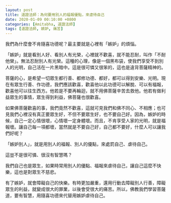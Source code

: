 ```yaml
---
layout: post
title: 道證法師：為何要用別人的福報優點，來虐待自己
date: 2020-01-09 00:10:00 +0800
categories: [Amitabha, 道證法師]
tags: [道證法師, 嫉妒, 痛苦]
---
```


我們為什麼會不肯隨喜功德呢？最主要就是心裡有「嫉妒」的煩惱。

「嫉妒」就是看別人好、看別人有光榮，心裡就不歡喜，就不能忍耐，叫作「不耐他榮」。無法忍耐別人有光榮。這種的心理，像是一個黑布袋，使我們享受不到別人的光明，自己活在一片黑暗中。這是很可憐又很笨的，這也是違背菩薩精神的。

菩薩的心，是希望一切眾生都行善、都修功德、都好，都可以得到安樂、光明。現在有眾生行善、作功德，我們應該歡喜，歡喜他以此功德可以解脫、可以有福報，歡喜他可以往生西方。他若是不要再輪迴，就不用佛菩薩辛苦去救他。他若有做利益眾生的事情，眾生得到利益，佛菩薩也很歡喜。

如果佛菩薩歡喜的事，我們竟然不歡喜，這就可見我們和佛不同心、不相應；也可見我們心裡沒有真正要眾生好，不但不要眾生好，也不要自己好。因為，嫉妒的時候，自己一定心情很壞，心情壞一定身體壞。而且，不肯享受人家的光明，就是福報壞。讓自己每一項都壞，當然就是不要自己好，自己都不要好，什麼人可以讓我們好呢？

「嫉妒別人」，就是用別人的福報、別人的優點，來處罰自己、虐待自己。

這豈不是很可憐、很沒有智慧嗎？

我們自己也是眾生，如果時常用別人的優點、福報來虐待自己，讓自己這麼不快樂，這也是對眾生不慈悲。

有了嫉妒，就會障礙自己的快樂。有時更加嚴重，還用行動去障礙別人行善，障礙眾生的利益，就變成很大的罪業，以後會受很大的痛苦。所以，佛教我們學習菩薩道，要有智慧，用隨喜功德來代替用嫉妒虐待自己。
